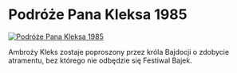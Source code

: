 Podróże Pana Kleksa 1985 
=============
[![Podróże Pana Kleksa 1985 ](http://vidos.pl/images/player.gif)](http://vidos.pl/podroze-pana-kleksa-1985)

 Ambroży Kleks zostaje poproszony przez króla Bajdocji o zdobycie atramentu, bez którego nie odbędzie się Festiwal Bajek.
